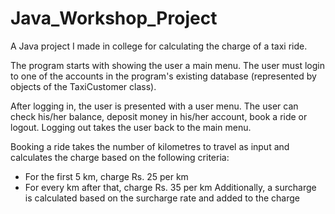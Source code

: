 # Java_Workshop_Project
A Java project I made in college for calculating the charge of a taxi ride.

The program starts with showing the user a main menu. The user must login to one of the accounts in the program's existing database (represented by objects of the TaxiCustomer class).

After logging in, the user is presented with a user menu. The user can check his/her balance, deposit money in his/her account, book a ride or logout. Logging out takes the user back to the main menu.

Booking a ride takes the number of kilometres to travel as input and calculates the charge based on the following criteria:
- For the first 5 km, charge Rs. 25 per km
- For every km after that, charge Rs. 35 per km
Additionally, a surcharge is calculated based on the surcharge rate and added to the charge
